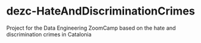 # dezc-HateAndDiscriminationCrimes
Project for the Data Engineering ZoomCamp based on the hate and discrimination crimes in Catalonia
